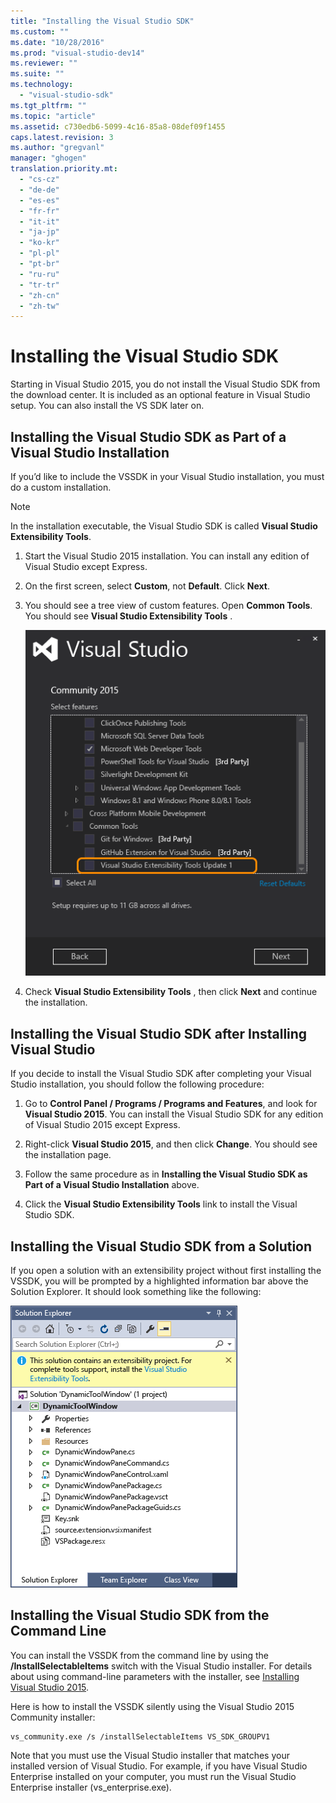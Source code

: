 ```yaml
---
title: "Installing the Visual Studio SDK"
ms.custom: ""
ms.date: "10/28/2016"
ms.prod: "visual-studio-dev14"
ms.reviewer: ""
ms.suite: ""
ms.technology: 
  - "visual-studio-sdk"
ms.tgt_pltfrm: ""
ms.topic: "article"
ms.assetid: c730edb6-5099-4c16-85a8-08def09f1455
caps.latest.revision: 3
ms.author: "gregvanl"
manager: "ghogen"
translation.priority.mt: 
  - "cs-cz"
  - "de-de"
  - "es-es"
  - "fr-fr"
  - "it-it"
  - "ja-jp"
  - "ko-kr"
  - "pl-pl"
  - "pt-br"
  - "ru-ru"
  - "tr-tr"
  - "zh-cn"
  - "zh-tw"
---
```

# Installing the Visual Studio SDK
Starting in Visual Studio 2015, you do not install the Visual Studio SDK from the download center. It is included as an optional feature in Visual Studio setup. You can also install the VS SDK later on.  
  
## Installing the Visual Studio SDK as Part of a Visual Studio Installation  
 If you’d like to include the VSSDK in your Visual Studio installation, you must do a custom installation.  
  
> [!NOTE]
>  In the installation executable, the Visual Studio SDK is called **Visual Studio Extensibility Tools**.  
  
1.  Start the Visual Studio 2015 installation. You can install any edition of Visual Studio except Express.  
  
2.  On the first screen, select **Custom**, not **Default**. Click **Next**.  
  
3.  You should see a tree view of custom features. Open **Common Tools**. You should see **Visual Studio Extensibility Tools** .  
  
     ![VSSDKInstall](../extensibility/media/vssdkinstall.png "VSSDKInstall")  
  
4.  Check **Visual Studio Extensibility Tools** , then click **Next** and continue the installation.  
  
## Installing the Visual Studio SDK after Installing Visual Studio  
 If you decide to install the Visual Studio SDK after completing your Visual Studio installation, you should follow the following procedure:  
  
1.  Go to **Control Panel / Programs / Programs and Features**, and look for **Visual Studio 2015**. You can install the Visual Studio SDK for any edition of Visual Studio 2015 except Express.  
  
2.  Right-click **Visual Studio 2015**, and then click **Change**. You should see the installation page.  
  
3.  Follow the same procedure as in **Installing the Visual Studio SDK as Part of a Visual Studio Installation** above.  
  
4.  Click the **Visual Studio Extensibility Tools** link to install the Visual Studio SDK.  
  
## Installing the Visual Studio SDK from a Solution  
 If you open a solution with an extensibility project without first installing the VSSDK, you will be prompted by a highlighted information bar above the Solution Explorer. It should look something like the following:  
  
 ![SolutionExplorerInstall](../extensibility/media/solutionexplorerinstall.png "SolutionExplorerInstall")  
  
## Installing the Visual Studio SDK from the Command Line  
 You can install the VSSDK from the command line by using the **/InstallSelectableItems** switch with the Visual Studio installer. For details about using command-line parameters with the installer, see [Installing Visual Studio 2015](../install/installing-visual-studio-2015.md).  
  
 Here is how to install the VSSDK silently using the Visual Studio 2015 Community installer:  
  
```  
vs_community.exe /s /installSelectableItems VS_SDK_GROUPV1  
```  
  
 Note that you must use the Visual Studio installer that matches your installed version of Visual Studio. For example, if you have Visual Studio Enterprise installed on your computer, you must run the Visual Studio Enterprise installer (vs_enterprise.exe).